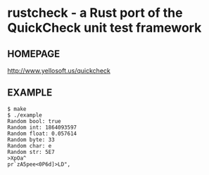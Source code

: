 # rustcheck - a Rust port of the QuickCheck unit test framework

## HOMEPAGE

http://www.yellosoft.us/quickcheck

## EXAMPLE

	$ make
	$ ./example
	Random bool: true
	Random int: 1864093597
	Random float: 0.057614
	Random byte: 33
	Random char: e
	Random str: 5E7
	>XpOa^
	pr`zA5pee<0P6d]>LD",